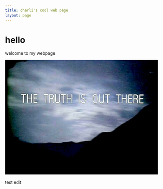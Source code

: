```yaml
---
title: charli's cool web page
layout: page
---
```


# hello

welcome to my webpage

![the truth is out there](images/x-files-ufo-truth-out-there.jpg)

test edit
